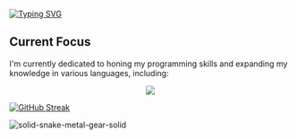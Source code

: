 <a href="https://git.io/typing-svg"><img src="https://readme-typing-svg.demolab.com?font=Source+Code+Pro&weight=300&size=40&pause=1000&color=FFFFFF&center=true&vCenter=true&random=false&width=435&height=200&lines=G%C3%B6khan+G%C3%BCler;%C3%87ankaya+University;Computer+Eng." alt="Typing SVG" /></a>






## Current Focus
I'm currently dedicated to honing my programming skills and expanding my knowledge in various languages, including:
<p align="center">
  <a href="https://skillicons.dev">
    <img src="https://skillicons.dev/icons?i=git,,cpp,,c,,python,,github,,html,,ps,,&theme=dark" />
  </a>
</p>

<a href="https://git.io/streak-stats"><img src="https://streak-stats.demolab.com?user=gulergokhan&theme=merko&hide_total_contributions=true" alt="GitHub Streak" /></a>

  
![solid-snake-metal-gear-solid](https://github.com/gulergokhan/gulergokhan/assets/151137955/67811d98-4075-4306-917c-f716c6b142b5)




